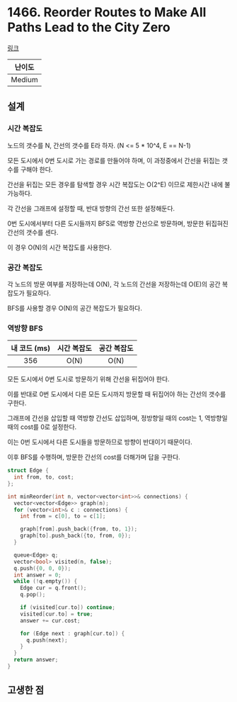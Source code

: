 # 1466. Reorder Routes to Make All Paths Lead to the City Zero

[링크](https://leetcode.com/problems/reorder-routes-to-make-all-paths-lead-to-the-city-zero/description/)

| 난이도 |
| :----: |
| Medium |

## 설계

### 시간 복잡도

노드의 갯수를 N, 간선의 갯수를 E라 하자. (N <= 5 \* 10^4, E == N-1)

모든 도시에서 0번 도시로 가는 경로를 만들어야 하며, 이 과정중에서 간선을 뒤집는 갯수를 구해야 한다.

간선을 뒤집는 모든 경우를 탐색할 경우 시간 복잡도는 O(2^E) 이므로 제한시간 내에 불가능하다.

각 간선을 그래프에 설정할 때, 반대 방향의 간선 또한 설정해둔다.

0번 도시에서부터 다른 도시들까지 BFS로 역방향 간선으로 방문하며, 방문한 뒤집혀진 간선의 갯수를 센다.

이 경우 O(N)의 시간 복잡도를 사용한다.

### 공간 복잡도

각 노드의 방문 여부를 저장하는데 O(N), 각 노드의 간선을 저장하는데 O(E)의 공간 복잡도가 필요하다.

BFS를 사용할 경우 O(N)의 공간 복잡도가 필요하다.

### 역방향 BFS

| 내 코드 (ms) | 시간 복잡도 | 공간 복잡도 |
| :----------: | :---------: | :---------: |
|     356      |    O(N)     |    O(N)     |

모든 도시에서 0번 도시로 방문하기 위해 간선을 뒤집어야 한다.

이를 반대로 0번 도시에서 다른 모든 도시까지 방문할 때 뒤집어야 하는 간선의 갯수를 구한다.

그래프에 간선을 삽입할 때 역방향 간선도 삽입하며, 정방향일 때의 cost는 1, 역방향일때의 cost를 0로 설정한다.

이는 0번 도시에서 다른 도시들을 방문하므로 방향이 반대이기 때문이다.

이후 BFS를 수행하며, 방문한 간선의 cost를 더해가며 답을 구한다.

```cpp
struct Edge {
  int from, to, cost;
};

int minReorder(int n, vector<vector<int>>& connections) {
  vector<vector<Edge>> graph(n);
  for (vector<int>& c : connections) {
    int from = c[0], to = c[1];

    graph[from].push_back({from, to, 1});
    graph[to].push_back({to, from, 0});
  }

  queue<Edge> q;
  vector<bool> visited(n, false);
  q.push({0, 0, 0});
  int answer = 0;
  while (!q.empty()) {
    Edge cur = q.front();
    q.pop();

    if (visited[cur.to]) continue;
    visited[cur.to] = true;
    answer += cur.cost;

    for (Edge next : graph[cur.to]) {
      q.push(next);
    }
  }
  return answer;
}
```

## 고생한 점
